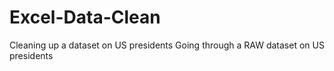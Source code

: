 # Excel-Data-Clean
Cleaning up a dataset on US presidents
Going through a RAW dataset on US presidents
